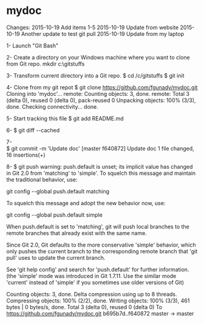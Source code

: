 # mydoc

Changes:
2015-10-19 Add items 1-5
2015-10-19 Update from website
2015-10-19 Another update to test git pull
2015-10-19 Update from my laptop

1- Launch "Git Bash"

2- Create a directory on your Windows machine where you want
to clone from Git repo.
mkdir c:\gitstuffs

3- Transform current directory into a Git repo.
$ cd /c/gitstuffs
$ git init

4- Clone from my git repot
$ git clone https://github.com/fgunady/mydoc.git
Cloning into 'mydoc'...
remote: Counting objects: 3, done.
remote: Total 3 (delta 0), reused 0 (delta 0), pack-reused 0
Unpacking objects: 100% (3/3), done.
Checking connectivity... done.

5- Start tracking this file
$ git add README.md

6- 
$ git diff --cached

7-  
$ git commit -m 'Update doc'
[master f640872] Update doc
 1 file changed, 16 insertions(+)

8-
$ git push
warning: push.default is unset; its implicit value has changed in
Git 2.0 from 'matching' to 'simple'. To squelch this message
and maintain the traditional behavior, use:

  git config --global push.default matching

To squelch this message and adopt the new behavior now, use:

  git config --global push.default simple

When push.default is set to 'matching', git will push local branches
to the remote branches that already exist with the same name.

Since Git 2.0, Git defaults to the more conservative 'simple'
behavior, which only pushes the current branch to the corresponding
remote branch that 'git pull' uses to update the current branch.

See 'git help config' and search for 'push.default' for further information.
(the 'simple' mode was introduced in Git 1.7.11. Use the similar mode
'current' instead of 'simple' if you sometimes use older versions of Git)

Counting objects: 3, done.
Delta compression using up to 8 threads.
Compressing objects: 100% (2/2), done.
Writing objects: 100% (3/3), 461 bytes | 0 bytes/s, done.
Total 3 (delta 0), reused 0 (delta 0)
To https://github.com/fgunady/mydoc.git
   b695b7d..f640872  master -> master

